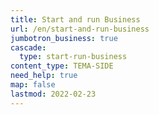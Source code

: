 ```yaml
---
title: Start and run Business
url: /en/start-and-run-business
jumbotron_business: true
cascade:
  type: start-run-business
content_type: TEMA-SIDE
need_help: true
map: false
lastmod: 2022-02-23
---
```


